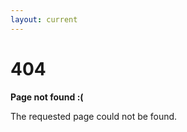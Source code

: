 ```yaml
---
layout: current
---
```


<div class="container">
  <h1>404</h1>

  <p><strong>Page not found :(</strong></p>
  <p>The requested page could not be found.</p>
</div>
